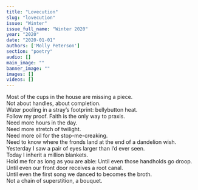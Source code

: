 ```yaml
---
title: "Lovecution"
slug: "lovecution"
issue: "Winter"
issue_full_name: "Winter 2020"
year: "2020"
date: "2020-01-01"
authors: ['Molly Peterson']
section: "poetry"
audio: []
main_image: ""
banner_image: ""
images: []
videos: []
---
```

Most of the cups in the house are missing a piece.  
Not about handles, about completion.  
Water pooling in a stray’s footprint: bellybutton heat.  
Follow my proof. Faith is the only way to praxis.  
Need more hours in the day.  
Need more stretch of twilight.  
Need more oil for the stop-me-creaking.  
Need to know where the fronds land at the end of a dandelion wish.  
Yesterday I saw a pair of eyes larger than I’d ever seen.  
Today I inherit a million blankets.  
Hold me for as long as you are able: Until even those handholds go droop.  
Until even our front door receives a root canal.  
Until even the first song we danced to becomes the broth.  
Not a chain of superstition, a bouquet.  
